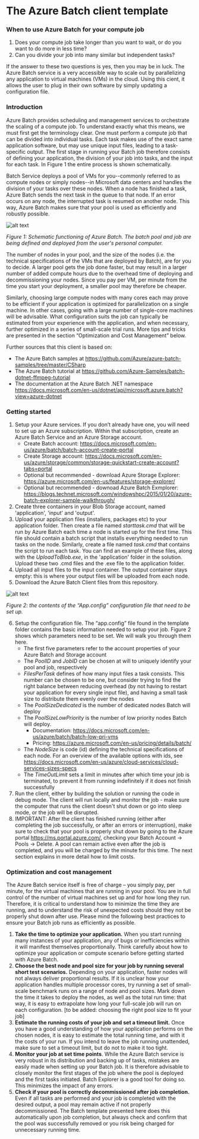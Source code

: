 # The Azure Batch client template

### When to use Azure Batch for your compute job

1. Does your compute job take longer than you want to wait, or do you want to do more in less time?
2. Can you divide your job into many similar but independent tasks?

If the answer to these two questions is yes, then you may be in luck.
The Azure Batch service is a very accessible way to scale out by parallelizing any application to virtual machines (VMs) in the cloud. 
Using this cient, it allows the user to plug in their own software by simply updating a configuration file.

### Introduction

Azure Batch provides scheduling and management services to orchestrate the scaling of a compute job. To understand exactly what this 
means, we must first get the terminology clear. One must perform a compute job that can be divided into individual tasks. Each task 
makes use of the exact same application software, but may use unique input files, leading to a task-specific output. The first stage 
in running your Batch job therefore consists of defining your application, the division of your job into tasks, and the input for 
each task. In Figure 1 the entire process is shown schematically. 

Batch Service deploys a pool of VMs for you--commonly referred to as compute nodes or simply nodes--in Microsoft data centers and 
handles the division of your tasks over these nodes. When a node has finished a task, Azure Batch sends the next task in the queue to 
that node. If an error occurs on any node, the interrupted task is resumed on another node. This way, Azure Batch makes sure that 
your pool is used as efficiently and robustly possible.


![alt text](https://niceness.visualstudio.com/67b1db77-7006-47fd-bd64-2e8863be504e/_apis/git/repositories/8eeac1b3-4b54-4e01-b389-ac252d00ded7/Items?path=%2Fimages%2Fbatch_overview.png&versionDescriptor%5BversionOptions%5D=0&versionDescriptor%5BversionType%5D=0&versionDescriptor%5Bversion%5D=master&download=false&resolveLfs=true&%24format=octetStream&api-version=5.0-preview.1 "Azure Batch schematic")

*Figure 1: Schematic functioning of Azure Batch. The batch pool and job are being defined and deployed from the user's personal computer.*


The number of nodes in your pool, and the size of the nodes (i.e. the technical specifications of the VMs that are deployed by Batch), 
are for you to decide. A larger pool gets the job done faster, but may result in a larger number of added compute hours due to the 
overhead time of deploying and decommissioning your nodes. Since you pay per VM, per minute from the time you start your deployment, 
a smaller pool may therefore be cheaper. 

Similarly, choosing large compute nodes with many cores each may prove to be efficient if your application is optimized for 
parallelization on a single machine. In other cases, going with a large number of single-core machines will be advisable. What 
configuration suits the job can typically be estimated from your experience with the application, and when necessary, further optimized 
in a series of small-scale trial runs. More tips and tricks are presented in the section “Optimization and Cost Management” below.

Further sources that this client is based on: 
* The Azure Batch samples at https://github.com/Azure/azure-batch-samples/tree/master/CSharp
* The Azure Batch tutorial at https://github.com/Azure-Samples/batch-dotnet-ffmpeg-tutorial
* The documentation at the Azure Batch .NET namespace https://docs.microsoft.com/en-us/dotnet/api/microsoft.azure.batch?view=azure-dotnet


### Getting started

1.	Setup your Azure services.  If you don’t already have one, you will need to set up an Azure subscription. Within that subscription, create an Azure Batch Service and an Azure Storage account.
    * Create Batch account: https://docs.microsoft.com/en-us/azure/batch/batch-account-create-portal
    * Create Storage account: https://docs.microsoft.com/en-us/azure/storage/common/storage-quickstart-create-account?tabs=portal
    * Optional but recommended - download Azure Storage Explorer: https://azure.microsoft.com/en-us/features/storage-explorer/
    * Optional but recommended - downoad Azure Batch Exmplorer: https://blogs.technet.microsoft.com/windowshpc/2015/01/20/azure-batch-explorer-sample-walkthrough/
2.  Create three containers in your Blob Storage account, named 'application', 'input' and 'output'. 
3. Upload your application files (installers, packages etc) to your application folder. Then create a file named *starttask.cmd* that will be run by Azure Batch each time a node is started up for the first time. This file should contain a batch script that installs everything needed to run tasks on the node. Similarly, create a file named *task.cmd* that contains the script to run each task. You can find an example of these files, along with the *UploadToBlob.exe*, in the 'application' folder in the solution. Upload these two .cmd files and the .exe file to the application folder.
4. Upload all input files to the input container. The output container stays empty: this is where your output files will be uploaded from each node.
5.	Download the Azure Batch Client files from this repository.

![alt text](https://niceness.visualstudio.com/67b1db77-7006-47fd-bd64-2e8863be504e/_apis/git/repositories/8eeac1b3-4b54-4e01-b389-ac252d00ded7/Items?path=%2Fimages%2Fapp.config.png&versionDescriptor%5BversionOptions%5D=0&versionDescriptor%5BversionType%5D=0&versionDescriptor%5Bversion%5D=master&download=false&resolveLfs=true&%24format=octetStream&api-version=5.0-preview.1 "Config file")

*Figure 2: the contents of the “App.config” configuration file that need to be set up.*

6.	Setup the configuration file. The “app.config” file found in the template folder contains the basic information needed to setup your job. Figure 2 shows which parameters need to be set. We will walk you through them here.
    *	The first five parameters refer to the account properties of your Azure Batch and Storage account
    *	The *PoolID* and *JobID* can be chosen at will to uniquely identify your pool and job, respectively
    *	*FilesPerTask* defines of how many input files a task consists. This number can be chosen to be one, but consider trying to find the right balance between reducing overhead (by not having to restart your application for every single input file), and having a small task size to distribute them evenly over the nodes
    *	The *PoolSizeDedicated* is the number of dedicated nodes Batch will deploy
    *	The *PoolSizeLowPriority* is the number of low priority nodes Batch will deploy. 
        * Documentation: https://docs.microsoft.com/en-us/azure/batch/batch-low-pri-vms
        * Pricing: https://azure.microsoft.com/en-us/pricing/details/batch/
    *	The *NodeSize* is code (id) defining the technical specifications of each node. For an overview of the available options with ids, see https://docs.microsoft.com/en-us/azure/cloud-services/cloud-services-sizes-specs
    *	The *TimeOutLimit* sets a limit in minutes after which time your job is terminated, to prevent it from running indefinitely if it does not finish successfully
7. Run the client, either by building the solution or running the code in debug mode. The client will run locally and monitor the job - make sure the computer that runs the client doesn't shut down or go into sleep mode, or the job will be disrupted.
8. IMPORTANT: After the client has finished running (either after completing the job successfully, or after an errors or interruption), make sure to check that your pool is properly shut down by going to the Azure portal https://ms.portal.azure.com/, checking your Batch Account -> Pools -> Delete. A pool can remain active even after the job is completed, and you will be charged by the minute for this time. The next section explains in more detail how to limit costs.


### Optimization and cost management

The Azure Batch service itself is free of charge – you simply pay, per minute, for the virtual machines that are running in your pool. You are in full control of the number of virtual machines set up and for how long they run.  Therefore, it is critical to understand how to minimize the time they are running, and to understand the risk of unexpected costs should they not be properly shut down after use. Please mind the following best practices to ensure your Batch job runs as efficiently as possible.
1.	__Take the time to optimize your application.__
When you start running many instances of your application, any of bugs or inefficiencies within it will manifest themselves proportionally. Think carefully about how to optimize your application or compute scenario before getting started with Azure Batch.
2.	__Choose the best node and pool size for your job by running several short test scenarios.__
Depending on your application, faster nodes will not always deliver proportional results. If it is unclear how your application handles multiple processor cores, try running a set of small-scale benchmark runs on a range of node and pool sizes. Mark down the time it takes to deploy the nodes, as well as the total run time: that way, it is easy to extrapolate how long your full-scale job will run on each configuration.
[to be added: choosing the right pool size to fit your job]
3.	__Estimate the running costs of your job and set a timeout limit.__
Once you have a good understanding of how your application performs on the chosen nodes, it is easy to estimate the total running time, and with it the costs of your run. If you intend to leave the job running unattended, make sure to set a timeout limit, but do not to make it too tight.
4.	__Monitor your job at set time points__.
While the Azure Batch service is very robust in its distribution and backing up of tasks, mistakes are easily made when setting up your Batch job. It is therefore advisable to closely monitor the first stages of the job where the pool is deployed and the first tasks initiated. Batch Explorer is a good tool for doing so. This minimizes the impact of any errors.
5.	__Check if your pool is correctly decommissioned after job completion.__
Even if all tasks are performed and your job is completed with the desired output, a pool may remain active if not properly decommissioned. The Batch template presented here does this automatically upon job completion, but always check and confirm that the pool was successfully removed or you risk being charged for unnecessary running time.




